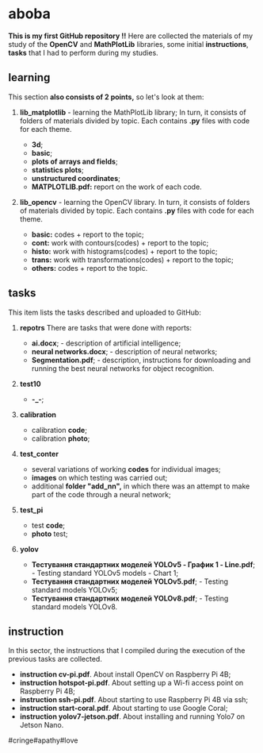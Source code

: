 # aboba
**This is my first GitHub repository !!**
Here are collected the materials of my study of the **OpenCV** and **MathPlotLib** libraries, some initial **instructions**, **tasks** that I had to perform during my studies.

## learning 
This section **also consists of 2 points,** so let's look at them:
1. **lib_matplotlib** - learning the MathPlotLib library;
In turn, it consists of folders of materials divided by topic. Each contains **.py** files with code for each theme.

    - **3d**;
    - **basic**;
    - **plots of arrays and fields**;
    - **statistics plots**;
    - **unstructured coordinates**;
    - **MATPLOTLIB.pdf:** report on the work of each code.
   
2. **lib_opencv** - learning the OpenCV library.
In turn, it consists of folders of materials divided by topic. Each contains **.py** files with code for each theme.
   
    - **basic:** codes + report to the topic;
    - **cont:** work with contours(codes) + report to the topic;
    - **histo:** work with histograms(codes) + report to the topic;
    - **trans:** work with transformations(codes) + report to the topic;
    - **others:** codes + report to the topic.
  
## tasks
This item lists the tasks described and uploaded to GitHub:
1. **repotrs**
There are tasks that were done with reports:
    - **ai.docx**; - description of artificial intelligence; 
    - **neural networks.docx**; - description of neural networks;
    - **Segmentation.pdf**; - description, instructions for downloading and running the best neural networks for object recognition.
   
2. **test10**
    - **-_-**;  
5. **calibration**
    - calibration **code**;
    - calibration **photo**; 
7. **test_conter**
    - several variations of working **codes** for individual images;
    - **images** on which testing was carried out;
    - additional **folder "add_nn",** in which there was an attempt to make part of the code through a neural network;
9. **test_pi**
    - test **code**;
    - **photo** test; 
11. **yolov**
    - **Тестування стандартних моделей YOLOv5 - График 1 - Line.pdf**; - Testing standard YOLOv5 models - Chart 1;
    - **Тестування стандартних моделей YOLOv5.pdf**; - Testing standard models YOLOv5;
    - **Тестування стандартних моделей YOLOv8.pdf**; - Testing standard models YOLOv8.
## instruction
In this sector, the instructions that I compiled during the execution of the previous tasks are collected.

- **instruction cv-pi.pdf**. About install OpenCV on Raspberry Pi 4B;   
- **instruction hotspot-pi.pdf**. About setting up a Wi-fi access point on Raspberry Pi 4B;
- **instruction ssh-pi.pdf**. About starting to use Raspberry Pi 4B via ssh;
- **instruction start-coral.pdf**. About starting to use Google Coral;
- **instruction yolov7-jetson.pdf**. About installing and running Yolo7 on Jetson Nano.



#cringe#apathy#love
